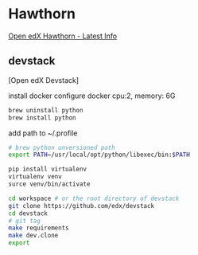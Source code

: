 
# Hawthorn

[Open edX Hawthorn - Latest Info](https://raccoongang.com/blog/open-edx-hawthorn-latest-info/)  


## devstack
[Open edX Devstack]

install docker
configure docker
    cpu:2, memory: 6G
```bash
brew uninstall python
brew install python
```
add path to ~/.profile
```bash
# brew python unversioned path
export PATH=/usr/local/opt/python/libexec/bin:$PATH
```
```bash
pip install virtualenv
virtualenv venv
surce venv/bin/activate

cd workspace # or the root directory of devstack
git clone https://github.com/edx/devstack
cd devstack
# git tag
make requirements
make dev.clone
export 
```


<!--stackedit_data:
eyJoaXN0b3J5IjpbLTE1MjIzNTgzMzQsNDg1ODAyMCwtNjE5OD
YyNl19
-->